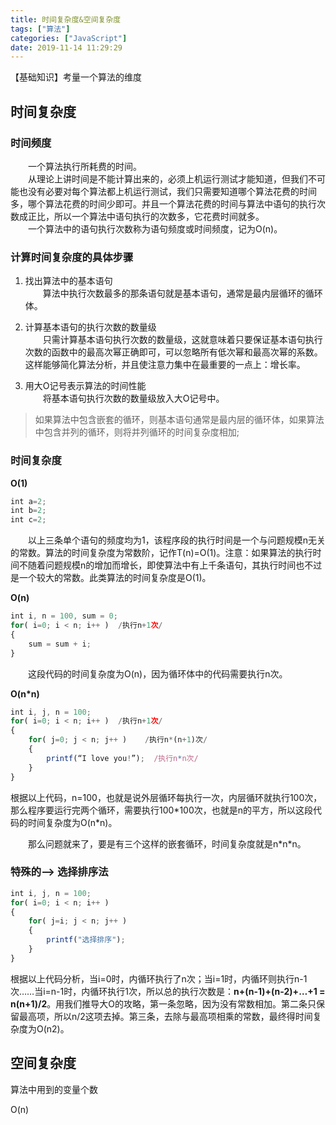 ```yaml
---
title: 时间复杂度&空间复杂度
tags: ["算法"]
categories: ["JavaScript"]
date: 2019-11-14 11:29:29
---
```

【基础知识】考量一个算法的维度
<!-- more -->
## 时间复杂度
### 时间频度

  一个算法执行所耗费的时间。  
  从理论上讲时间是不能计算出来的，必须上机运行测试才能知道，但我们不可能也没有必要对每个算法都上机运行测试，我们只需要知道哪个算法花费的时间多，哪个算法花费的时间少即可。并且一个算法花费的时间与算法中语句的执行次数成正比，所以一个算法中语句执行的次数多，它花费时间就多。  
  一个算法中的语句执行次数称为语句频度或时间频度，记为O(n)。

### 计算时间复杂度的具体步骤

1. 找出算法中的基本语句  
  算法中执行次数最多的那条语句就是基本语句，通常是最内层循环的循环体。

2. 计算基本语句的执行次数的数量级   
  只需计算基本语句执行次数的数量级，这就意味着只要保证基本语句执行次数的函数中的最高次幂正确即可，可以忽略所有低次幂和最高次幂的系数。这样能够简化算法分析，并且使注意力集中在最重要的一点上：增长率。

3. 用大Ο记号表示算法的时间性能  
  将基本语句执行次数的数量级放入大Ο记号中。

> 如果算法中包含嵌套的循环，则基本语句通常是最内层的循环体，如果算法中包含并列的循环，则将并列循环的时间复杂度相加;


### 时间复杂度

**O(1)**
```js
int a=2;
int b=2;
int c=2;
```
  以上三条单个语句的频度均为1，该程序段的执行时间是一个与问题规模n无关的常数。算法的时间复杂度为常数阶，记作T(n)=O(1)。注意：如果算法的执行时间不随着问题规模n的增加而增长，即使算法中有上千条语句，其执行时间也不过是一个较大的常数。此类算法的时间复杂度是O(1)。

**O(n)**
```js
int i, n = 100, sum = 0;
for( i=0; i < n; i++ )  /执行n+1次/
{
	sum = sum + i;
}
```
  这段代码的时间复杂度为O(n)，因为循环体中的代码需要执行n次。

**O(n*n)**
```js
int i, j, n = 100;
for( i=0; i < n; i++ )  /执行n+1次/
{
	for( j=0; j < n; j++ )    /执行n*(n+1)次/
	{	
		printf(“I love you!”);	/执行n*n次/
	}
}
```
根据以上代码，n=100，也就是说外层循环每执行一次，内层循环就执行100次，那么程序要运行完两个循环，需要执行100\*100次，也就是n的平方，所以这段代码的时间复杂度为O(n\*n)。


  那么问题就来了，要是有三个这样的嵌套循环，时间复杂度就是n\*n\*n。

### 特殊的--> 选择排序法

```js
int i, j, n = 100;
for( i=0; i < n; i++ )
{
	for( j=i; j < n; j++ )
	{
		printf("选择排序");
	}
}
```
根据以上代码分析，当i=0时，内循环执行了n次；当i=1时，内循环则执行n-1次……当i=n-1时，内循环执行1次，所以总的执行次数是：**n+(n-1)+(n-2)+…+1 = n(n+1)/2**。用我们推导大O的攻略，第一条忽略，因为没有常数相加。第二条只保留最高项，所以n/2这项去掉。第三条，去除与最高项相乘的常数，最终得时间复杂度为O(n2)。

## 空间复杂度

算法中用到的变量个数

O(n)